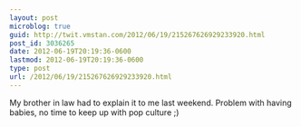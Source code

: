```yaml
---
layout: post
microblog: true
guid: http://twit.vmstan.com/2012/06/19/215267626929233920.html
post_id: 3036265
date: 2012-06-19T20:19:36-0600
lastmod: 2012-06-19T20:19:36-0600
type: post
url: /2012/06/19/215267626929233920.html
---
```

My brother in law had to explain it to me last weekend. Problem with having babies, no time to keep up with pop culture ;)
